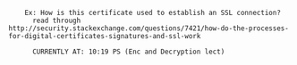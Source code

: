         Ex: How is this certificate used to establish an SSL connection?
          read through http://security.stackexchange.com/questions/7421/how-do-the-processes-for-digital-certificates-signatures-and-ssl-work

          CURRENTLY AT: 10:19 PS (Enc and Decryption lect)